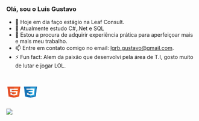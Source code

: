 ### Olá, sou o Luis Gustavo 
- 🔭 Hoje em dia faço estágio na Leaf Consult.
- 🌱 Atualmente estudo C#,.Net e SQL 
- 🤔 Estou a procura de adquirir experiência prática para aperfeiçoar mais e mais meu trabalho.
- 📫 Entre em contato comigo no email: lgrb.gustavo@gmail.com.
- ⚡ Fun fact: Alem da paixão que desenvolvi pela área de T.I, gosto muito de lutar e jogar LOL.

## 
<div style="display: inline_block"><br>
 <img align="center" alt="Rafa-HTML" height="30" width="40" src="https://raw.githubusercontent.com/devicons/devicon/master/icons/html5/html5-original.svg">
  <img align="center" alt="Rafa-CSS" height="30" width="40" src="https://raw.githubusercontent.com/devicons/devicon/master/icons/css3/css3-original.svg">
</div>

##
<div>
  <a href="https://www.linkedin.com/in/luis-gustavo-rodrigues-barbosa-b6574421a" target="_blank"><img src="https://img.shields.io/badge/-LinkedIn-%230077B5?style=for-the-badge&logo=linkedin&logoColor=white" target="_blank"></a> 
</div>

